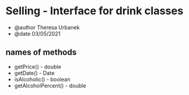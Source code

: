 # Selling - Interface for drink classes #

- @author Theresa Urbanek
- @date 03/05/2021

## names of methods ##
- getPrice() - double
- getDate() - Date
- isAlcoholic() - boolean
- getAlcoholPercent() - double